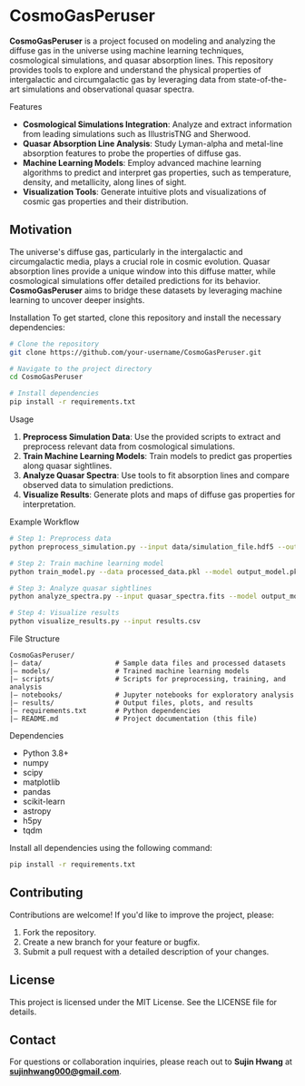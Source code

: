 # CosmoGasPeruser

**CosmoGasPeruser** is a project focused on modeling and analyzing the diffuse gas in the universe using machine learning techniques, cosmological simulations, and quasar absorption lines. This repository provides tools to explore and understand the physical properties of intergalactic and circumgalactic gas by leveraging data from state-of-the-art simulations and observational quasar spectra.

Features
- **Cosmological Simulations Integration**: Analyze and extract information from leading simulations such as IllustrisTNG and Sherwood.
- **Quasar Absorption Line Analysis**: Study Lyman-alpha and metal-line absorption features to probe the properties of diffuse gas.
- **Machine Learning Models**: Employ advanced machine learning algorithms to predict and interpret gas properties, such as temperature, density, and metallicity, along lines of sight.
- **Visualization Tools**: Generate intuitive plots and visualizations of cosmic gas properties and their distribution.

## Motivation
The universe's diffuse gas, particularly in the intergalactic and circumgalactic media, plays a crucial role in cosmic evolution. Quasar absorption lines provide a unique window into this diffuse matter, while cosmological simulations offer detailed predictions for its behavior. **CosmoGasPeruser** aims to bridge these datasets by leveraging machine learning to uncover deeper insights.

Installation
To get started, clone this repository and install the necessary dependencies:

```bash
# Clone the repository
git clone https://github.com/your-username/CosmoGasPeruser.git

# Navigate to the project directory
cd CosmoGasPeruser

# Install dependencies
pip install -r requirements.txt
```

Usage
1. **Preprocess Simulation Data**: Use the provided scripts to extract and preprocess relevant data from cosmological simulations.
2. **Train Machine Learning Models**: Train models to predict gas properties along quasar sightlines.
3. **Analyze Quasar Spectra**: Use tools to fit absorption lines and compare observed data to simulation predictions.
4. **Visualize Results**: Generate plots and maps of diffuse gas properties for interpretation.

Example Workflow
```bash
# Step 1: Preprocess data
python preprocess_simulation.py --input data/simulation_file.hdf5 --output processed_data.pkl

# Step 2: Train machine learning model
python train_model.py --data processed_data.pkl --model output_model.pkl

# Step 3: Analyze quasar sightlines
python analyze_spectra.py --input quasar_spectra.fits --model output_model.pkl --output results.csv

# Step 4: Visualize results
python visualize_results.py --input results.csv
```

File Structure
```
CosmoGasPeruser/
|— data/                  # Sample data files and processed datasets
|— models/                # Trained machine learning models
|— scripts/               # Scripts for preprocessing, training, and analysis
|— notebooks/             # Jupyter notebooks for exploratory analysis
|— results/               # Output files, plots, and results
|— requirements.txt       # Python dependencies
|— README.md              # Project documentation (this file)
```

Dependencies
- Python 3.8+
- numpy
- scipy
- matplotlib
- pandas
- scikit-learn
- astropy
- h5py
- tqdm

Install all dependencies using the following command:
```bash
pip install -r requirements.txt
```

## Contributing
Contributions are welcome! If you'd like to improve the project, please:
1. Fork the repository.
2. Create a new branch for your feature or bugfix.
3. Submit a pull request with a detailed description of your changes.

## License
This project is licensed under the MIT License. See the LICENSE file for details.

## Contact
For questions or collaboration inquiries, please reach out to **Sujin Hwang** at **sujinhwang000@gmail.com**.

